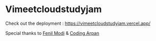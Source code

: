 # Vimeetcloudstudyjam

Check out the deployment : https://vimeetcloudstudyjam.vercel.app/

Special thanks to <a href="https://github.com/fenilmodi00">Fenil Modi</a> & <a href="https://github.com/CodingArpan">Coding Arpan</a>
